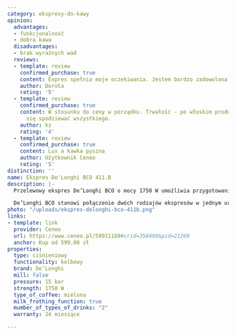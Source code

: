 ```yaml
---
category: ekspresy-do-kawy
opinion:
  advantages:
  - funkcjonalność
  - dobra kawa
  disadvantages:
  - brak wyraźnych wad
  reviews:
  - template: review
    confirmed_purchase: true
    content: Expres spełnia moje oczekiwania. Jestem bardzo zadowolona. Polecam
    author: Dorota
    rating: '5'
  - template: review
    confirmed_purchase: true
    content: W stosunku do ceny w porządku. Trwałość - po włoskim produkcie można
      się spodziewać wszystkiego.
    author: kz
    rating: '4'
  - template: review
    confirmed_purchase: true
    content: Lux a kawka pyszna
    author: Użytkownik Ceneo
    rating: '5'
distinction: ''
name: Ekspres De'Longhi BCO 411.B
description: |-
  Przelewowy ekspres De’Longhi BCO o mocy 1750 W umożliwia przygotowanie kaw czarnych, jak i mlecznych. Stworzony do serwowania napojów kawowych najwyższej jakości. Pojemny dzbanek pozwala na parzenie nawet 10 filiżanek kawy jednocześnie. Został wyposażony w funkcjonalny interfejs łatwo dostępny dla użytkownika oraz podgrzewacz filiżanek.

  De’Longhi BCO stanowi połączenie dwóch rodzajów ekspresów w jednym urządzeniu. Posiada właściwości ekspresu przelewowego, umożliwiając użytkownikowi przygotowanie doskonałej czarnej kawy o optymalnej intensywności. Jednocześnie jest także ekspresem kolbowym, dzięki czemu stwarza możliwość przygotowywania delikatnych kaw mlecznych z puszystą pianką. Efekt ten można osiągnąć dzięki innowacyjnemu systemowi Cappuccino. Użytkownik ma do wyboru dwa programy parzenia - Espresso lub Latte. U góry ekspresu znajduje się płyta podgrzewania filiżanek, odpowiadająca za utrzymanie odpowiednio wysokiej temperatury kawy po zakończeniu procesu parzenia.
photo: "/uploads/ekspres-delonghi-bco-411b.png"
links:
- template: link
  provider: Ceneo
  url: https://www.ceneo.pl/59911169#crid=358499&pid=21269
  anchor: Kup od 599,00 zł
properties:
  type: ciśnieniowy
  functionality: kolbowy
  brand: De’Longhi
  mill: false
  pressure: 15 bar
  strength: 1750 W
  type_of_coffee: mielona
  milk_frothing_function: true
  mumber_of_types_of_drinks: "2"
  warranty: 24 miesiące

---
```

